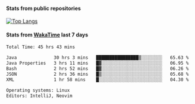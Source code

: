 #### Stats from public repositories

[![Top Langs](https://github-readme-stats.vercel.app/api/top-langs/?username=hyoghurt&layout=compact&exclude_repo=multiserver,docker_compose&langs_count=6)](https://github.com/anuraghazra/github-readme-stats)

#### Stats from [WakaTime](https://wakatime.com/@hyoghurt) last 7 days
<!--START_SECTION:waka-->

```txt
Total Time: 45 hrs 43 mins

Java              30 hrs 3 mins   ████████████████▒░░░░░░░░   65.63 %
Java Properties   3 hrs 11 mins   █▓░░░░░░░░░░░░░░░░░░░░░░░   06.95 %
Bash              2 hrs 52 mins   █▓░░░░░░░░░░░░░░░░░░░░░░░   06.26 %
JSON              2 hrs 36 mins   █▒░░░░░░░░░░░░░░░░░░░░░░░   05.68 %
XML               1 hr 58 mins    █░░░░░░░░░░░░░░░░░░░░░░░░   04.30 %

Operating systems: Linux
Editors: IntelliJ, Neovim
```

<!--END_SECTION:waka-->
